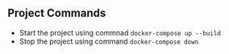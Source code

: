 ## Project Commands
* Start the project using commnad `docker-compose up --build`
* Stop the project using command `docker-compose down`

